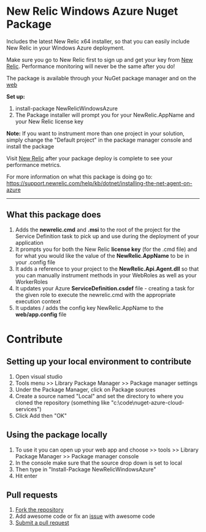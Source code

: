 New Relic Windows Azure Nuget Package
=============

Includes the latest New Relic x64 installer, so that you can easily include New Relic in your Windows Azure deployment.  

Make sure you go to New Relic first to sign up and get your key from [New Relic](http://newrelic.com). Performance monitoring will never be the same after you do!  

The package is available through your NuGet package manager and on the [web](http://nuget.org/packages/NewRelicWindowsAzure)

**Set up:**

1. install-package NewRelicWindowsAzure  
2. The Package installer will prompt you for your NewRelic.AppName and your New Relic license key  

**Note:** If you want to instrument more than one project in your solution, simply change the "Default project" in the package manager console and install the package 

Visit [New Relic](http://rpm.newrelic.com) after your package deploy is complete to see your performance metrics.  

For more information on what this package is doing go to: https://support.newrelic.com/help/kb/dotnet/installing-the-net-agent-on-azure

____________

What this package does
-------

1.  Adds the **newrelic.cmd** and **.msi** to the root of the project for the Service Definition task to pick up and use during the deployment of your application
2. It prompts you for both the New Relic **license key** (for the .cmd file) and for what you would like the value of the **NewRelic.AppName** to be in your .config file
3. It adds a reference to your project to the **NewRelic.Api.Agent.dll** so that you can manually instrument methods in your WebRoles as well as your WorkerRoles
4. It updates your Azure **ServiceDefinition.csdef** file - creating a task for the given role to execute the newrelic.cmd with the appropriate execution context
5. It updates / adds the config key NewRelic.AppName to the **web/app.config** file


Contribute
===========================


Setting up your local environment to contribute
---------------------------------
1. Open visual studio
2. Tools menu >> Library Package Manager >> Package manager settings
3. Under the Package Manager, click on Package sources
4. Create a source named "Local" and set the directory to where you cloned the repository (something like "c:\code\nuget-azure-cloud-services")
5. Click Add then "OK"

Using the package locally
-----------------------------
1.  To use it you can open up your web app and choose >> tools >> Library Package Manager >> Package manager console
2.  In the console make sure that the source drop down is set to local
3.  Then type in "Install-Package NewRelicWindowsAzure"
4.  Hit enter

Pull requests
--------------------
1. [Fork the repository](https://help.github.com/articles/fork-a-repo)
2. Add awesome code or fix an [issue](https://github.com/newrelic/nuget-azure-cloud-services/issues) with awesome code
3. [Submit a pull request](https://github.com/newrelic/nuget-azure-cloud-services/pulls)